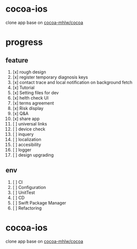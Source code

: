# cocoa-ios

clone app base on [cocoa-mhlw/cocoa](https://github.com/cocoa-mhlw/cocoa)

# progress

## feature

1. [x] rough design
2. [x] register temporary diagnosis keys
3. [x] contact trace and local notification on background fetch
4. [x] Tutorial
5. [x] Setting files for dev
7. [x] helth check UI
11. [x] terms agreement
8. [x] Risk display 
9. [x] Q&A
10. [x] share app
11. [ ] universal links
12. [ ] device check
13. [ ] inquery
16. [ ] localization
17. [ ] accesibility
18. [ ] logger
19. [ ] design upgrading

## env
1. [ ] CI
2. [ ] Configuration
3. [ ] UnitTest
4. [ ] CD
5. [ ] Swift Package Manager
6. [ ] Refactoring

# cocoa-ios

clone app base on [cocoa-mhlw/cocoa](https://github.com/cocoa-mhlw/cocoa)


